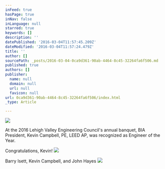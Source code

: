 ```yaml
---
inFeed: true
hasPage: true
inNav: false
inLanguage: null
starred: true
keywords: []
description: ''
datePublished: '2016-03-04T11:57:45.209Z'
dateModified: '2016-03-04T11:57:24.479Z'
title: ''
author: []
sourcePath: _posts/2016-03-04-0ca9d361-90ab-4464-8c45-32264fa6f506.md
published: true
authors: []
publisher:
  name: null
  domain: null
  url: null
  favicon: null
url: 0ca9d361-90ab-4464-8c45-32264fa6f506/index.html
_type: Article

---
```

![](https://s3-us-west-2.amazonaws.com/the-grid-img/p/5c3cf95ad6fffede299549a9086a119cdb85881d.jpg)

At the 2016 Lehigh Valley Engineering Council's annual banquet, BIA President, Kevin Campbell, PE, LEED AP, was recognized as Engineer of the Year.

[][0]

Congratulations, Kevin!
![](https://s3-us-west-2.amazonaws.com/the-grid-img/p/7209f0bf9a10f1dac2f3b23d6efc44a3d6b84ea3.jpg)

Barry Isett, Kevin Campbell, and John Hayes
![](https://the-grid-user-content.s3-us-west-2.amazonaws.com/04e0a435-a81e-4dc4-999c-df821031c78b.jpg)

[0]: https://www.facebook.com/hashtag/bia?source=feed_text&story_id=1121928497827005